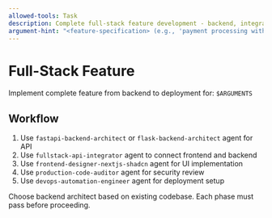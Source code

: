 ```yaml
---
allowed-tools: Task
description: Complete full-stack feature development - backend, integration, frontend, security, deploy
argument-hint: "<feature-specification> (e.g., 'payment processing with Stripe webhooks')"
---
```


# Full-Stack Feature

Implement complete feature from backend to deployment for: `$ARGUMENTS`

## Workflow

1. Use `fastapi-backend-architect` or `flask-backend-architect` agent for API
2. Use `fullstack-api-integrator` agent to connect frontend and backend
3. Use `frontend-designer-nextjs-shadcn` agent for UI implementation
4. Use `production-code-auditor` agent for security review
5. Use `devops-automation-engineer` agent for deployment setup

Choose backend architect based on existing codebase. Each phase must pass before proceeding.